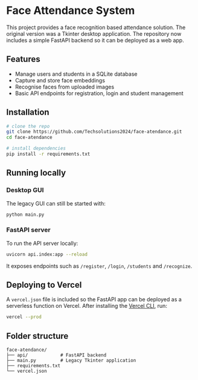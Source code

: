 # Face Attendance System

This project provides a face recognition based attendance solution. The original version was a Tkinter desktop application. The repository now includes a simple FastAPI backend so it can be deployed as a web app.

## Features
- Manage users and students in a SQLite database
- Capture and store face embeddings
- Recognise faces from uploaded images
- Basic API endpoints for registration, login and student management

## Installation
```bash
# clone the repo
git clone https://github.com/Techsolutions2024/face-atendance.git
cd face-atendance

# install dependencies
pip install -r requirements.txt
```

## Running locally
### Desktop GUI
The legacy GUI can still be started with:
```bash
python main.py
```

### FastAPI server
To run the API server locally:
```bash
uvicorn api.index:app --reload
```
It exposes endpoints such as `/register`, `/login`, `/students` and `/recognize`.

## Deploying to Vercel
A `vercel.json` file is included so the FastAPI app can be deployed as a serverless function on Vercel. After installing the [Vercel CLI](https://vercel.com/docs/cli), run:
```bash
vercel --prod
```

## Folder structure
```
face-atendance/
├── api/            # FastAPI backend
├── main.py         # Legacy Tkinter application
├── requirements.txt
└── vercel.json
```
